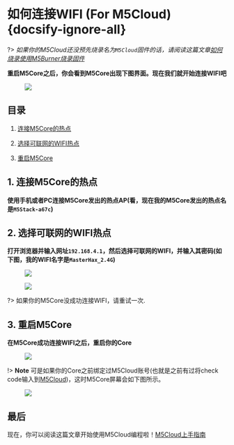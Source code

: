 # 如何连接WIFI (For M5Cloud) {docsify-ignore-all}

?> *如果你的M5Cloud还没预先烧录名为`M5Cloud`固件的话，请阅读这篇文章[如何烧录使用M5Burner烧录固件](zh_CN/related_documents/how_to_burn_firmware)*

**重启M5Core之后，你会看到M5Core出现下图界面。现在我们就开始连接WIFI吧**

<figure>
    <img src="assets/img/related_documents/how_to_connect_wifi_with_m5cloud/m5stack_connet_wifi.png">
</figure>

## 目录

1. [连接M5Core的热点](#connect-to-m5Core-AP)

2. [选择可联网的WIFI热点](#select-networkable-ap)

3. [重启M5Core](#reset-your-device)

## 1. 连接M5Core的热点

**使用手机或者PC连接M5Core发出的热点AP(看，现在我的M5Core发出的热点名是`M5Stack-a67c`)**

## 2. 选择可联网的WIFI热点

**打开浏览器并输入网址`192.168.4.1`，然后选择可联网的WIFI，并输入其密码(如下图，我的WIFI名字是`MasterHax_2.4G`)**

<figure>
    <img src="assets/img/related_documents/how_to_connect_wifi_with_m5cloud/wifisetup.png">
</figure>

<figure>
    <img src="assets/img/related_documents/how_to_connect_wifi_with_m5cloud/wifi_connect_successfully.png">
</figure>

?> 如果你的M5Core没成功连接WIFI，请重试一次.

## 3. 重启M5Core

**在M5Core成功连接WIFI之后，重启你的Core**

<figure>
    <img src="assets/img/related_documents/how_to_connect_wifi_with_m5cloud/check_code_on_m5stack.png">
</figure>

!> **Note** 可是如果你的Core之前绑定过M5Cloud账号(也就是之前有过将check code输入到[M5Cloud](http://cloud.m5stack.com))，这时M5Core屏幕会如下图所示。

<figure>
    <img src="assets/img/related_documents/how_to_connect_wifi_with_m5cloud/connected_wifi_m5cloud_been_bound.png">
</figure>

## 最后

现在，你可以阅读这篇文章开始使用M5Cloud编程啦！[M5Cloud上手指南](zh_CN/quick_start/m5core/m5stack_core_get_started_MicroPython_m5cloud)
